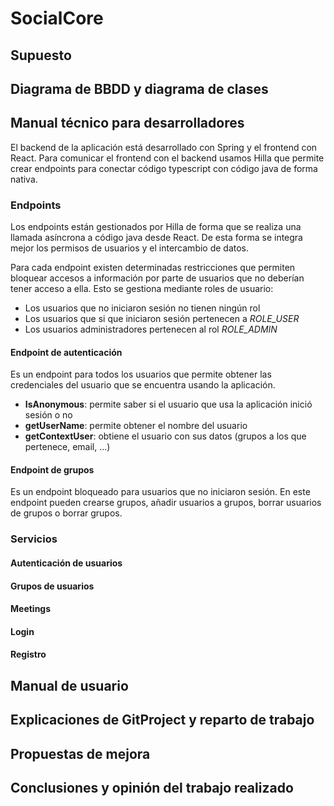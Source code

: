 # SocialCore

## Supuesto



## Diagrama de BBDD y diagrama de clases



## Manual técnico para desarrolladores

El backend de la aplicación está desarrollado con Spring y el frontend con React. Para comunicar el 
frontend con el backend usamos Hilla que permite crear endpoints para conectar código typescript con 
código java de forma nativa. 

### Endpoints

Los endpoints están gestionados por Hilla de forma que se realiza una llamada asíncrona a código java
desde React. De esta forma se integra mejor los permisos de usuarios y el intercambio de datos.

Para cada endpoint existen determinadas restricciones que permiten bloquear accesos a información por
parte de usuarios que no deberían tener acceso a ella. Esto se gestiona mediante roles de usuario:

- Los usuarios que no iniciaron sesión no tienen ningún rol
- Los usuarios que si que iniciaron sesión pertenecen a *ROLE_USER*
- Los usuarios administradores pertenecen al rol *ROLE_ADMIN*

#### Endpoint de autenticación

Es un endpoint para todos los usuarios que permite obtener las credenciales del usuario que se encuentra usando la
aplicación.

- **IsAnonymous**: permite saber si el usuario que usa la aplicación inició sesión o no
- **getUserName**: permite obtener el nombre del usuario
- **getContextUser**: obtiene el usuario con sus datos (grupos a los que pertenece, email, ...)

#### Endpoint de grupos

Es un endpoint bloqueado para usuarios que no iniciaron sesión. En este endpoint pueden crearse grupos, 
añadir usuarios a grupos, borrar usuarios de grupos o borrar grupos.

### Servicios

#### Autenticación de usuarios

#### Grupos de usuarios

#### Meetings

#### Login

#### Registro

## Manual de usuario



## Explicaciones de GitProject y reparto de trabajo



## Propuestas de mejora



## Conclusiones y opinión del trabajo realizado

